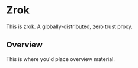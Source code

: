 # Zrok

This is zrok. A globally-distributed, zero trust proxy.

## Overview

This is where you'd place overview material.
